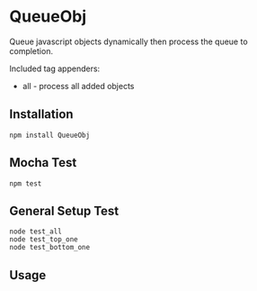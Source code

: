 # QueueObj
Queue javascript objects dynamically then process the queue to completion.

Included tag appenders:

* all - process all added objects

Installation
---------
```
npm install QueueObj
```

Mocha Test
---------
```
npm test
```

General Setup Test
---------
```
node test_all
node test_top_one
node test_bottom_one

```

Usage
---------
